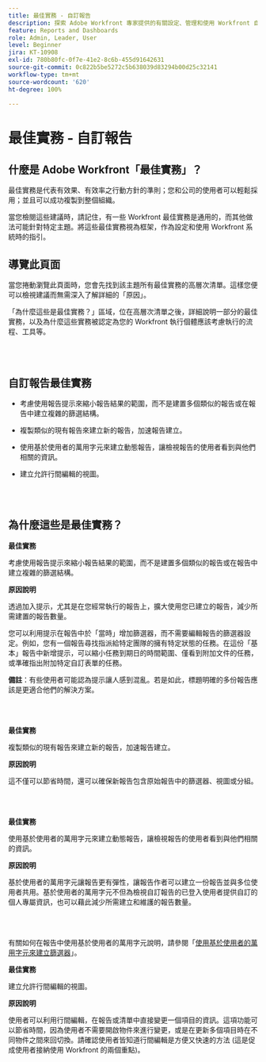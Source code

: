 ```yaml
---
title: 最佳實務 - 自訂報告
description: 探索 Adobe Workfront 專家提供的有關設定、管理和使用 Workfront 自訂報告的最佳實務建議。
feature: Reports and Dashboards
role: Admin, Leader, User
level: Beginner
jira: KT-10908
exl-id: 780b80fc-0f7e-41e2-8c6b-455d91642631
source-git-commit: 0c822b5be5272c5b638039d83294b00d25c32141
workflow-type: tm+mt
source-wordcount: '620'
ht-degree: 100%

---
```


# 最佳實務 - 自訂報告

## 什麼是 Adobe Workfront「最佳實務」？

最佳實務是代表有效果、有效率之行動方針的準則；您和公司的使用者可以輕鬆採用；並且可以成功複製到整個組織。

當您檢閱這些建議時，請記住，有一些 Workfront 最佳實務是通用的，而其他做法可能針對特定主題。將這些最佳實務視為框架，作為設定和使用 Workfront 系統時的指引。

## 導覽此頁面

當您捲動瀏覽此頁面時，您會先找到該主題所有最佳實務的高層次清單。這樣您便可以檢視建議而無需深入了解詳細的「原因」。

「為什麼這些是最佳實務？」區域，位在高層次清單之後，詳細說明一部分的最佳實務，以及為什麼這些實務被認定為您的 Workfront 執行個體應該考慮執行的流程、工具等。

</br>
</br>

## 自訂報告最佳實務

* 考慮使用報告提示來縮小報告結果的範圍，而不是建置多個類似的報告或在報告中建立複雜的篩選結構。

* 複製類似的現有報告來建立新的報告，加速報告建立。

* 使用基於使用者的萬用字元來建立動態報告，讓檢視報告的使用者看到與他們相關的資訊。

* 建立允許行間編輯的視圖。

</br>
</br>


## 為什麼這些是最佳實務？

**最佳實務**

考慮使用報告提示來縮小報告結果的範圍，而不是建置多個類似的報告或在報告中建立複雜的篩選結構。


**原因說明**

透過加入提示，尤其是在您經常執行的報告上，擴大使用您已建立的報告，減少所需建置的報告數量。

您可以利用提示在報告中於「當時」增加篩選器，而不需要編輯報告的篩選器設定。例如，您有一個報告尋找指派給特定團隊的擁有特定狀態的任務。在這份「基本」報告中新增提示，可以縮小任務到期日的時間範圍、僅看到附加文件的任務，或準確指出附加特定自訂表單的任務。


**備註**：有些使用者可能認為提示讓人感到混亂。若是如此，標題明確的多份報告應該是更適合他們的解決方案。


</br>
</br>

**最佳實務**

複製類似的現有報告來建立新的報告，加速報告建立。

**原因說明**

這不僅可以節省時間，還可以確保新報告包含原始報告中的篩選器、視圖或分組。

</br>
</br>

**最佳實務**

使用基於使用者的萬用字元來建立動態報告，讓檢視報告的使用者看到與他們相關的資訊。

**原因說明**

基於使用者的萬用字元讓報告更有彈性，讓報告作者可以建立一份報告並與多位使用者共用。基於使用者的萬用字元不但為檢視自訂報告的已登入使用者提供自訂的個人專屬資訊，也可以藉此減少所需建立和維護的報告數量。

</br>
</br>

有關如何在報告中使用基於使用者的萬用字元說明，請參閱「[使用基於使用者的萬用字元來建立篩選器](https://experienceleague.adobe.com/docs/workfront-learn/tutorials-workfront/reporting/intermediate-reporting/create-filters-with-user-based-wildcards.html)」。

**最佳實務**

建立允許行間編輯的視圖。

**原因說明**

使用者可以利用行間編輯，在報告或清單中直接變更一個項目的資訊。這項功能可以節省時間，因為使用者不需要開啟物件來進行變更，或是在更新多個項目時在不同物件之間來回切換。請確認使用者皆知道行間編輯是方便又快速的方法 (這是促成使用者接納使用 Workfront 的兩個重點)。
